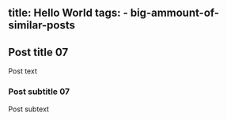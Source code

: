 title: Hello World
tags:
    - big-ammount-of-similar-posts
---
## Post title 07
Post text

### Post subtitle 07
Post subtext
